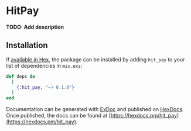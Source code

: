 # HitPay

**TODO: Add description**

## Installation

If [available in Hex](https://hex.pm/docs/publish), the package can be installed
by adding `hit_pay` to your list of dependencies in `mix.exs`:

```elixir
def deps do
  [
    {:hit_pay, "~> 0.1.0"}
  ]
end
```

Documentation can be generated with [ExDoc](https://github.com/elixir-lang/ex_doc)
and published on [HexDocs](https://hexdocs.pm). Once published, the docs can
be found at [https://hexdocs.pm/hit_pay](https://hexdocs.pm/hit_pay).

